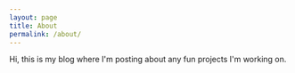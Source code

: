 ```yaml
---
layout: page
title: About
permalink: /about/
---
```


Hi, this is my blog where I'm posting about any fun projects I'm working on.
<script async src="//static.getclicky.com/101393239.js"></script>